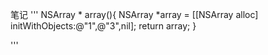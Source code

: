 笔记
'''
NSArray * array(){
NSArray *array = [[NSArray alloc] initWithObjects:@"1",@"3",nil];
return array;
}

'''
